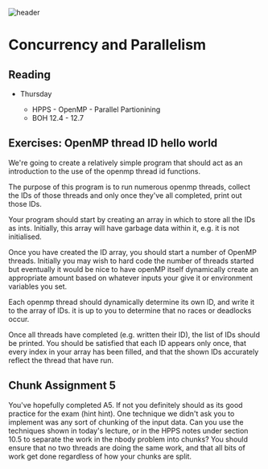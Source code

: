 ![header](header.png)

# Concurrency and Parallelism

## Reading

* Thursday

  - HPPS - OpenMP - Parallel Partionining
  - BOH 12.4 - 12.7

## Exercises: OpenMP thread ID hello world

We're going to create a relatively simple program that should act as an 
introduction to the use of the openmp thread id functions.

The purpose of this program is to run numerous openmp threads, collect the IDs 
of those threads and only once they've all completed, print out those IDs.

Your program should start by creating an array in which to store all the IDs as 
ints. Initially, this array will have garbage data within it, e.g. it is not 
initialised.

Once you have created the ID array, you should start a number of OpenMP 
threads. Initially you may wish to hard code the number of threads started but 
eventually it would be nice to have openMP itself dynamically create an 
appropriate amount based on whatever inputs your give it or environment 
variables you set.

Each openmp thread should dynamically determine its own ID, and write it to the 
array of IDs. it is up to you to determine that no races or deadlocks occur.

Once all threads have completed (e.g. written their ID), the list of IDs should 
be printed. You should be satisfied that each ID appears only once, that every 
index in your array has been filled, and that the shown IDs accurately reflect 
the thread that have run.


## Chunk Assignment 5

You've hopefully completed A5. If not you definitely should as its good 
practice for the exam (hint hint). One technique we didn't ask you to implement 
was any sort of chunking of the input data. Can you use the techniques shown in 
today's lecture, or in the HPPS notes under section 10.5 to separate the work 
in the nbody problem into chunks? You should ensure that no two threads are 
doing the same work, and that all bits of work get done regardless of how your 
chunks are split.
